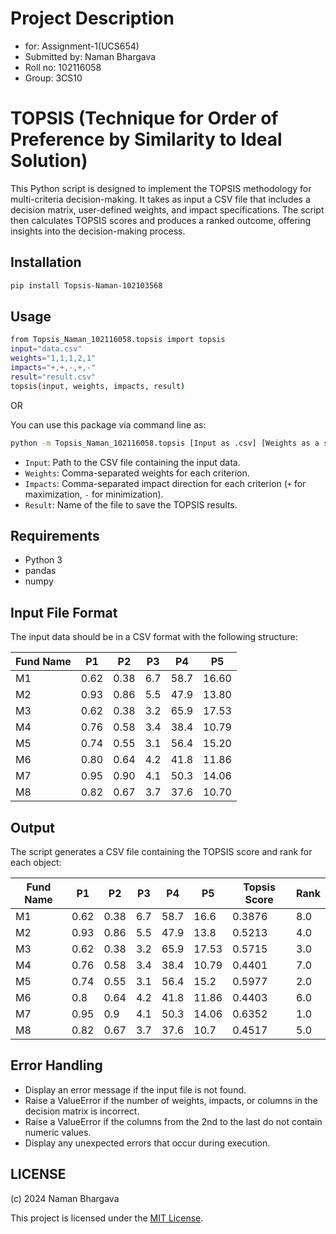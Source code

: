 # Project Description
- for: Assignment-1(UCS654)
- Submitted by: Naman Bhargava
- Roll no: 102116058
- Group: 3CS10

# TOPSIS (Technique for Order of Preference by Similarity to Ideal Solution)

This Python script is designed to implement the TOPSIS methodology for multi-criteria decision-making. It takes as input a CSV file that includes a decision matrix, user-defined weights, and impact specifications. The script then calculates TOPSIS scores and produces a ranked outcome, offering insights into the decision-making process.

## Installation
```bash
pip install Topsis-Naman-102103568
```

## Usage

```bash
from Topsis_Naman_102116058.topsis import topsis 
input="data.csv"
weights="1,1,1,2,1"
impacts="+,+,-,+,-"
result="result.csv" 
topsis(input, weights, impacts, result)
```

OR 

You can use this package via command line as:
```bash
python -m Topsis_Naman_102116058.topsis [Input as .csv] [Weights as a string] [Impacts as a string] [Result as .csv]
```

- `Input`: Path to the CSV file containing the input data.
- `Weights`: Comma-separated weights for each criterion.
- `Impacts`: Comma-separated impact direction for each criterion (`+` for maximization, `-` for minimization).
- `Result`: Name of the file to save the TOPSIS results.

## Requirements

- Python 3
- pandas
- numpy

## Input File Format
The input data should be in a CSV format with the following structure:

 | Fund Name |   P1  |   P2  |  P3  |   P4  |   P5   |
|-----------|-------|-------|------|-------|--------|
|    M1     |  0.62 |  0.38 |  6.7 |  58.7 |  16.60 |
|    M2     |  0.93 |  0.86 |  5.5 |  47.9 |  13.80 |
|    M3     |  0.62 |  0.38 |  3.2 |  65.9 |  17.53 |
|    M4     |  0.76 |  0.58 |  3.4 |  38.4 |  10.79 |
|    M5     |  0.74 |  0.55 |  3.1 |  56.4 |  15.20 |
|    M6     |  0.80 |  0.64 |  4.2 |  41.8 |  11.86 |
|    M7     |  0.95 |  0.90 |  4.1 |  50.3 |  14.06 |
|    M8     |  0.82 |  0.67 |  3.7 |  37.6 |  10.70 |


## Output

The script generates a CSV file containing the TOPSIS score and rank for each object:

| Fund Name |   P1  |   P2  |  P3  |   P4  |   P5   | Topsis Score | Rank |
|-----------|-------|-------|------|-------|--------|--------------|------|
|    M1     |  0.62 |  0.38 |  6.7 |  58.7 |  16.6  |   0.3876     |  8.0 |
|    M2     |  0.93 |  0.86 |  5.5 |  47.9 |  13.8  |   0.5213     |  4.0 |
|    M3     |  0.62 |  0.38 |  3.2 |  65.9 |  17.53 |   0.5715     |  3.0 |
|    M4     |  0.76 |  0.58 |  3.4 |  38.4 |  10.79 |   0.4401     |  7.0 |
|    M5     |  0.74 |  0.55 |  3.1 |  56.4 |  15.2  |   0.5977     |  2.0 |
|    M6     |  0.8  |  0.64 |  4.2 |  41.8 |  11.86 |   0.4403     |  6.0 |
|    M7     |  0.95 |  0.9  |  4.1 |  50.3 |  14.06 |   0.6352     |  1.0 |
|    M8     |  0.82 |  0.67 |  3.7 |  37.6 |  10.7  |   0.4517     |  5.0 |




## Error Handling

- Display an error message if the input file is not found.
- Raise a ValueError if the number of weights, impacts, or columns in the decision matrix is incorrect.
- Raise a ValueError if the columns from the 2nd to the last do not contain numeric values.
- Display any unexpected errors that occur during execution.

## LICENSE

(c) 2024 Naman Bhargava

This project is licensed under the [MIT License](LICENSE).